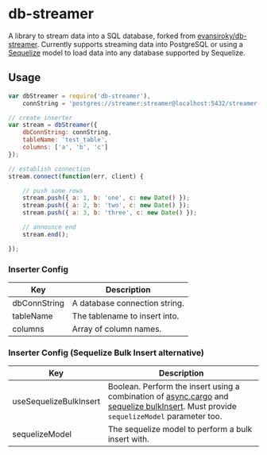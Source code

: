 # db-streamer

A library to stream data into a SQL database, forked from [evansiroky/db-streamer](https://github.com/evansiroky/db-streamer).  Currently supports streaming data into PostgreSQL or using a [Sequelize](http://sequelizejs.com/) model to load data into any database supported by Sequelize.

## Usage

```javascript
var dbStreamer = require('db-streamer'),
    connString = 'postgres://streamer:streamer@localhost:5432/streamer-test';

// create inserter
var stream = dbStreamer({
    dbConnString: connString,
    tableName: 'test_table',
    columns: ['a', 'b', 'c']
});

// establish connection
stream.connect(function(err, client) {

    // push some rows
    stream.push({ a: 1, b: 'one', c: new Date() });
    stream.push({ a: 2, b: 'two', c: new Date() });
    stream.push({ a: 3, b: 'three', c: new Date() });

    // announce end
    stream.end();

});
```
    
### Inserter Config

| Key | Description |
| --- | --- |
| dbConnString | A database connection string. |
| tableName | The tablename to insert into. |
| columns | Array of column names. |

### Inserter Config (Sequelize Bulk Insert alternative)

| Key | Description |
| --- | --- |
| useSequelizeBulkInsert | Boolean.  Perform the insert using a combination of [async.cargo](https://github.com/caolan/async#cargo) and [sequelize bulkInsert](http://docs.sequelizejs.com/en/latest/api/model/#bulkcreaterecords-options-promisearrayinstance).  Must provide `sequelizeModel` parameter too. |
| sequelizeModel | The sequelize model to perform a bulk insert with. |